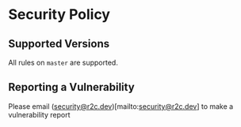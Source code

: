 # Security Policy

## Supported Versions
All rules on `master` are supported.

## Reporting a Vulnerability

Please email (security@r2c.dev)[mailto:security@r2c.dev] to make a vulnerability report
